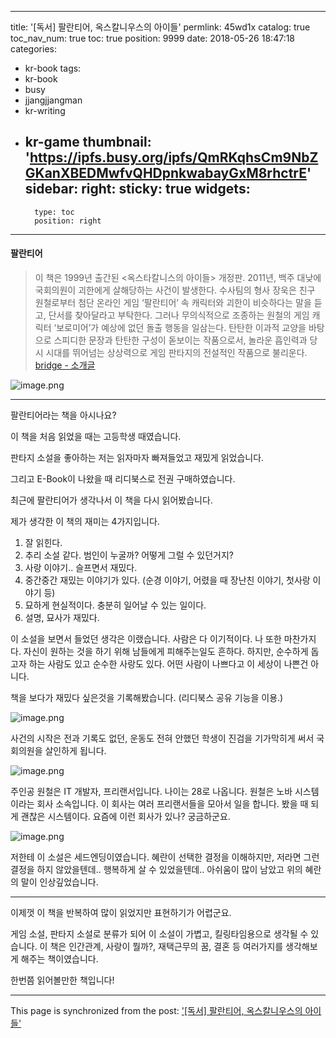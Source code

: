 
---
title: '[독서] 팔란티어, 옥스칼니우스의 아이들'
permlink: 45wd1x
catalog: true
toc_nav_num: true
toc: true
position: 9999
date: 2018-05-26 18:47:18
categories:
- kr-book
tags:
- kr-book
- busy
- jjangjjangman
- kr-writing
- kr-game
thumbnail: 'https://ipfs.busy.org/ipfs/QmRKqhsCm9NbZGKanXBEDMwfvQHDpnkwabayGxM8rhctrE'
sidebar:
    right:
        sticky: true
widgets:
    -
        type: toc
        position: right
---


#### 팔란티어

> 이 책은 1999년 출간된 <옥스타칼니스의 아이들> 개정판.
2011년, 백주 대낮에 국회의원이 괴한에게 살해당하는 사건이 발생한다. 수사팀의 형사 장욱은 친구 원철로부터 첨단 온라인 게임 ‘팔란티어’ 속 캐릭터와 괴한이 비슷하다는 말을 듣고, 단서를 찾아달라고 부탁한다. 그러나 무의식적으로 조종하는 원철의 게임 캐릭터 ‘보로미어’가 예상에 없던 돌출 행동을 일삼는다.
탄탄한 이과적 교양을 바탕으로 스피디한 문장과 탄탄한 구성이 돋보이는 작품으로서, 놀라운 흡인력과 당시 시대를 뛰어넘는 상상력으로 게임 판타지의 전설적인 작품으로 불리운다.
[bridge - 소개글](https://britg.kr/novel-group/novel-about/?novel_post_id=1719)

![image.png](https://ipfs.busy.org/ipfs/QmRKqhsCm9NbZGKanXBEDMwfvQHDpnkwabayGxM8rhctrE)

---

팔란티어라는 책을 아시나요?

이 책을 처음 읽었을 때는 고등학생 때였습니다.

판타지 소설을 좋아하는 저는 읽자마자 빠져들었고 재밌게 읽었습니다.

그리고 E-Book이 나왔을 때 리디북스로 전권 구매하였습니다.

최근에 팔란티어가 생각나서 이 책을 다시 읽어봤습니다.

제가 생각한 이 책의 재미는 4가지입니다.

1. 잘 읽힌다.
2. 추리 소설 같다. 범인이 누굴까? 어떻게 그럴 수 있던거지? 
3. 사랑 이야기.. 슬프면서 재밌다.
4. 중간중간 재밌는 이야기가 있다. (순경 이야기, 어렸을 때 장난친 이야기, 첫사랑 이야기 등)
5. 묘하게 현실적이다. 충분히 일어날 수 있는 일이다.
6. 설명, 묘사가 재밌다.

이 소설을 보면서 들었던 생각은 이랬습니다.
사람은 다 이기적이다. 나 또한 마찬가지다. 
자신이 원하는 것을 하기 위해 남들에게 피해주는일도 흔하다.
하지만, 순수하게 돕고자 하는 사람도 있고
순수한 사랑도 있다.
어떤 사람이 나쁘다고 이 세상이 나쁜건 아니다.

책을 보다가 재밌다 싶은것을 기록해봤습니다. (리디북스 공유 기능을 이용.)

![image.png](https://ipfs.busy.org/ipfs/Qmcscf8xSadx7JP5aTtXCq1R8F4uwQJDRvAWraDDxFoN6Y)

사건의 시작은 전과 기록도 없던, 운동도 전혀 안했던 학생이 진검을 기가막히게 써서 국회의원을 살인하게 됩니다.

![image.png](https://ipfs.busy.org/ipfs/QmPtkGP5KZd9pfWTA3MjrSCFJuM1YwZx5nrf647MRHvrob)

주인공 원철은 IT 개발자, 프리랜서입니다. 나이는 28로 나옵니다.
원철은 노바 시스템이라는 회사 소속입니다. 이 회사는 여러 프리랜서들을 모아서 일을 합니다.
봤을 때 되게 괜찮은 시스템이다. 요즘에 이런 회사가 있나? 궁금하군요.

![image.png](https://ipfs.busy.org/ipfs/QmVG7sUBv88JrKQCeA9dunirJNfUFuqsz9xgzZZURwuLp5)

저한테 이 소설은 세드엔딩이였습니다.
혜란이 선택한 결정을 이해하지만, 저라면 그런 결정을 하지 않았을텐데..
행복하게 살 수 있었을텐데..
아쉬움이 많이 남았고
위의 혜란의 말이 인상깊었습니다.

---
이제껏 이 책을 반복하여 많이 읽었지만
표현하기가 어렵군요.

게임 소설, 판타지 소설로 분류가 되어
이 소설이 가볍고, 킬링타임용으로 생각될 수 있습니다.
이 책은 인간관계, 사랑이 뭘까?, 재택근무의 꿈, 결혼 등
여러가지를 생각해보게 해주는 책이였습니다.

한번쯤 읽어볼만한 책입니다!

- - -

This page is synchronized from the post: ['[독서] 팔란티어, 옥스칼니우스의 아이들'](https://steemit.com/@jacobyu/45wd1x)
